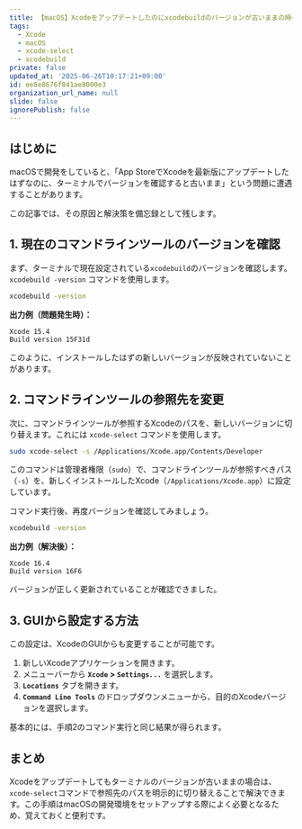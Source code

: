 ```yaml
---
title: 【macOS】Xcodeをアップデートしたのにxcodebuildのバージョンが古いままの時の対処法
tags:
  - Xcode
  - macOS
  - xcode-select
  - xcodebuild
private: false
updated_at: '2025-06-26T10:17:21+09:00'
id: ee8e8676f841ae8000e3
organization_url_name: null
slide: false
ignorePublish: false
---
```


## はじめに

macOSで開発をしていると、「App StoreでXcodeを最新版にアップデートしたはずなのに、ターミナルでバージョンを確認すると古いまま」という問題に遭遇することがあります。

この記事では、その原因と解決策を備忘録として残します。

## 1. 現在のコマンドラインツールのバージョンを確認

まず、ターミナルで現在設定されている`xcodebuild`のバージョンを確認します。`xcodebuild -version` コマンドを使用します。

```bash
xcodebuild -version
```

**出力例（問題発生時）：**

```
Xcode 15.4
Build version 15F31d
```

このように、インストールしたはずの新しいバージョンが反映されていないことがあります。

## 2\. コマンドラインツールの参照先を変更

次に、コマンドラインツールが参照するXcodeのパスを、新しいバージョンに切り替えます。これには `xcode-select` コマンドを使用します。

```bash
sudo xcode-select -s /Applications/Xcode.app/Contents/Developer
```

このコマンドは管理者権限（`sudo`）で、コマンドラインツールが参照すべきパス（`-s`）を、新しくインストールしたXcode（`/Applications/Xcode.app`）に設定しています。

コマンド実行後、再度バージョンを確認してみましょう。

```bash
xcodebuild -version
```

**出力例（解決後）：**

```
Xcode 16.4
Build version 16F6
```

バージョンが正しく更新されていることが確認できました。

## 3\. GUIから設定する方法

この設定は、XcodeのGUIからも変更することが可能です。

1.  新しいXcodeアプリケーションを開きます。
2.  メニューバーから **`Xcode` \> `Settings...`** を選択します。
3.  **`Locations`** タブを開きます。
4.  **`Command Line Tools`** のドロップダウンメニューから、目的のXcodeバージョンを選択します。

基本的には、手順2のコマンド実行と同じ結果が得られます。

## まとめ

Xcodeをアップデートしてもターミナルのバージョンが古いままの場合は、`xcode-select`コマンドで参照先のパスを明示的に切り替えることで解決できます。この手順はmacOSの開発環境をセットアップする際によく必要となるため、覚えておくと便利です。
